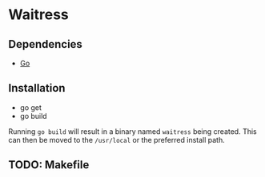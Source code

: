 # Waitress

## Dependencies

- [Go](http://golang.org/)

## Installation

- go get
- go build

Running `go build` will result in a binary named `waitress` being created. This
can then be moved to the `/usr/local` or the preferred install path. 

## TODO: Makefile